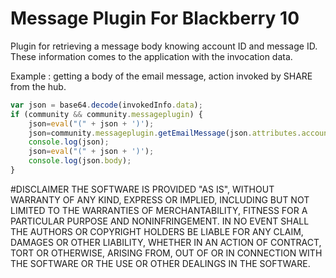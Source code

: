Message Plugin For Blackberry 10
===============================================

Plugin for retrieving a message body knowing account ID and message ID. These information comes to the application with the invocation data.

Example : getting a body of the email message, action invoked by SHARE from the hub.

```javascript
var json = base64.decode(invokedInfo.data);
if (community && community.messageplugin) {
    json=eval("(" + json + ')');
    json=community.messageplugin.getEmailMessage(json.attributes.accountid+" "+json.attributes.messageid);
    console.log(json);
    json=eval("(" + json + ')');
    console.log(json.body);
}
```

#DISCLAIMER
THE SOFTWARE IS PROVIDED "AS IS", WITHOUT WARRANTY OF ANY KIND, EXPRESS OR IMPLIED, INCLUDING BUT NOT LIMITED TO THE WARRANTIES OF MERCHANTABILITY, FITNESS FOR A PARTICULAR PURPOSE AND NONINFRINGEMENT. IN NO EVENT SHALL THE AUTHORS OR COPYRIGHT HOLDERS BE LIABLE FOR ANY CLAIM, DAMAGES OR OTHER LIABILITY, WHETHER IN AN ACTION OF CONTRACT, TORT OR OTHERWISE, ARISING FROM, OUT OF OR IN CONNECTION WITH THE SOFTWARE OR THE USE OR OTHER DEALINGS IN THE SOFTWARE.

